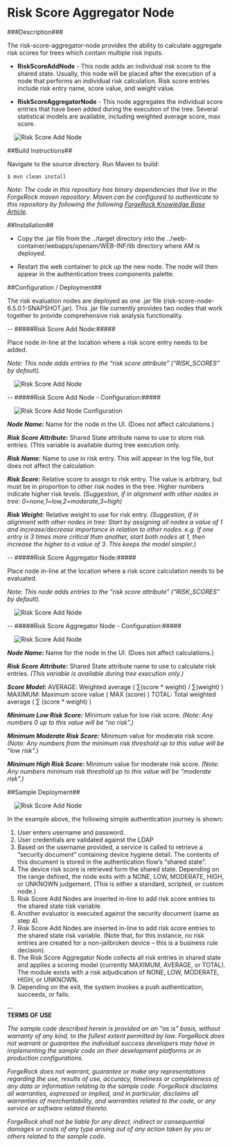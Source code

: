 <!--
 * The contents of this file are subject to the terms of the Common Development and
 * Distribution License (the License). You may not use this file except in compliance with the
 * License.
 *
 * You can obtain a copy of the License at legal/CDDLv1.0.txt. See the License for the
 * specific language governing permission and limitations under the License.
 *
 * When distributing Covered Software, include this CDDL Header Notice in each file and include
 * the License file at legal/CDDLv1.0.txt. If applicable, add the following below the CDDL
 * Header, with the fields enclosed by brackets [] replaced by your own identifying
 * information: "Portions copyright [year] [name of copyright owner]".
 *
 * Copyright ${data.get('yyyy')} ForgeRock AS.
 * 
 * Author:  Keith Daly (keith.daly@forgerock.com)
-->
# Risk Score Aggregator Node

###Description###

The risk-score-aggregator-node provides the ability to calculate aggregate risk scores for trees which contain multiple risk inputs.

+ **RiskScoreAddNode** - This node adds an individual risk score to the shared state.  Usually, this node will be placed after the execution of a node that performs an individual risk calculation.  Risk score entries include risk entry name, score value, and weight value.

+ **RiskScoreAggregatorNode** - This node aggregates the individual score entries that have been added during the execution of the tree.  Several statistical models are available, including weighted average score, max score.

&nbsp;&nbsp;&nbsp;&nbsp;![Risk Score Add Node](./images/sample-deployment.png)

##Build Instructions##

Navigate to the source directory.  Run Maven to build:

    $ mvn clean install

*Note: The code in this repository has binary dependencies that live in the ForgeRock maven repository. Maven can be configured to authenticate to this repository by following the following [ForgeRock Knowledge Base Article](https://backstage.forgerock.com/knowledge/kb/article/a74096897).*

##Installation##

+ Copy the .jar file from the ../target directory into the ../web-container/webapps/openam/WEB-INF/lib directory where AM is deployed.

+ Restart the web container to pick up the new node.  The node will then appear in the authentication trees components palette.

##Configuration / Deployment##

The risk evaluation nodes are deployed as one .jar file (risk-score-node-6.5.0.1-SNAPSHOT.jar).  This .jar file currently provides two nodes that work together to provide comprehensive risk analysis functionality.

--
#####Risk Score Add Node:#####

Place node in-line at the location where a risk score entry needs to be added.

*Note:  This node adds entries to the “risk score attribute” (“RISK_SCORES” by default).*

&nbsp;&nbsp;&nbsp;&nbsp;![Risk Score Add Node](./images/risk-score-add-node.png)

--
#####Risk Score Add Node - Configuration:#####


&nbsp;&nbsp;&nbsp;&nbsp;![Risk Score Add Node Configuration](./images/risk-score-add-node-config.png)

***Node Name:***
Name for the node in the UI.  (Does not affect calculations.)

***Risk Score Attribute:***
Shared State attribute name to use to store risk entries.  (This variable is available during tree execution only.

***Risk Name:***
Name to use in risk entry.  This will appear in the log file, but does not affect the calculation

***Risk Score:***
Relative score to assign to risk entry.  The value is arbitrary, but must be in proportion to other risk nodes in the tree.  Higher numbers indicate higher risk levels.  *(Suggestion, if in alignment with other nodes in tree: 0=none,1=low,2=moderate,3=high)*

***Risk Weight:***
Relative weight to use for risk entry.  *(Suggestion, if in alignment with other nodes in tree:  Start by assigning all nodes a value of 1 and increase/decrease importance in relation to other nodes.  e.g. If one entry is 3 times more critical than another, start both nodes at 1, then increase the higher to a value of 3.  This keeps the model simpler.)*

--
#####Risk Score Aggregator Node:#####

Place node in-line at the location where a risk score calculation needs to be evaluated.

*Note:  This node adds entries to the “risk score attribute” (“RISK_SCORES” by default).*

&nbsp;&nbsp;&nbsp;&nbsp;![Risk Score Add Node](./images/risk-score-aggregate-node.png)

--
#####Risk Score Aggregator Node - Configuration:#####

&nbsp;&nbsp;&nbsp;&nbsp;![Risk Score Add Node](./images/risk-score-aggregate-node-config.png)

***Node Name:***
Name for the node in the UI.  (Does not affect calculations.)

***Risk Score Attribute:***
Shared State attribute name to use to calculate risk entries.  *(This variable is available during tree execution only.)*

***Score Model:***
AVERAGE:	Weighted average ( ∑(score * weight) / ∑(weight) )
MAXIMUM:	Maximum score value ( MAX (score) )
TOTAL:	Total weighted average ( ∑ (score * weight) )

***Minimum Low Risk Score:***
Minimum value for low risk score.  *(Note:  Any numbers 0 up to this value will be “no risk”.)*

***Minimum Moderate Risk Score:***
Minimum value for moderate risk score.  *(Note:  Any numbers from the minimum risk threshold up to this value will be “low risk”.)*

***Minimum High Risk Score:***
Minimum value for moderate risk score.  *(Note:  Any numbers minimum risk threshold up to this value will be “moderate risk”.)*

##Sample Deployment##

&nbsp;&nbsp;&nbsp;&nbsp;![Risk Score Add Node](./images/sample-deployment.png)

In the example above, the following simple authentication journey is shown:

1.  User enters username and password.
2.  User credentials are validated against the LDAP
3.  Based on the username provided, a service is called to retrieve a “security document” containing device hygiene detail.  The contents of this document is stored in the authentication flow’s “shared state”.
4.  The device risk score is retrieved form the shared state.  Depending on the range defined, the node exits with a NONE, LOW, MODERATE, HIGH, or UNKNOWN judgement.  (This is either a standard, scripted, or custom node.)
5.  Risk Score Add Nodes are inserted in-line to add risk score entries to the shared state risk variable.
6.  Another evaluator is executed against the security document (same as step 4).
7.  Risk Score Add Nodes are inserted in-line to add risk score entries to the shared state risk variable.  (Note that, for this instance, no risk entries are created for a non-jailbroken device – this is a business rule decision).
8.  The Risk Score Aggregator Node collects all risk entries in shared state and applies a scoring model (currently MAXIMUM, AVERAGE, or TOTAL).  The module exists with a risk adjudication of NONE, LOW, MODERATE, HIGH, or UNKNOWN.
9.  Depending on the exit, the system invokes a push authentication, succeeds, or fails.


--     
**TERMS OF USE**

*The sample code described herein is provided on an "as is" basis, without warranty of any kind, to the fullest extent permitted by law. ForgeRock does not warrant or guarantee the individual success developers may have in implementing the sample code on their development platforms or in production configurations.*

*ForgeRock does not warrant, guarantee or make any representations regarding the use, results of use, accuracy, timeliness or completeness of any data or information relating to the sample code. ForgeRock disclaims all warranties, expressed or implied, and in particular, disclaims all warranties of merchantability, and warranties related to the code, or any service or software related thereto.*

*ForgeRock shall not be liable for any direct, indirect or consequential damages or costs of any type arising out of any action taken by you or others related to the sample code.*
 